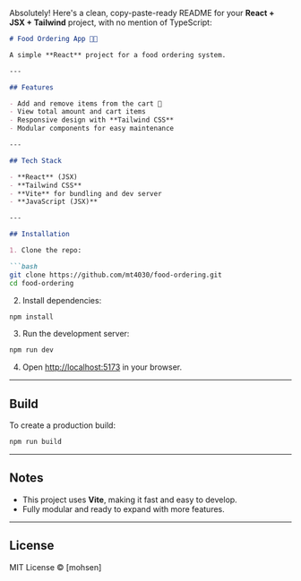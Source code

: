 Absolutely! Here's a clean, copy-paste-ready README for your **React + JSX + Tailwind** project, with no mention of TypeScript:

````markdown
# Food Ordering App 🍔🍕  

A simple **React** project for a food ordering system.  

---

## Features

- Add and remove items from the cart 🛒  
- View total amount and cart items  
- Responsive design with **Tailwind CSS**  
- Modular components for easy maintenance  

---

## Tech Stack

- **React** (JSX)  
- **Tailwind CSS**  
- **Vite** for bundling and dev server  
- **JavaScript (JSX)**  

---

## Installation

1. Clone the repo:  

```bash
git clone https://github.com/mt4030/food-ordering.git
cd food-ordering
````

2. Install dependencies:

```bash
npm install
```

3. Run the development server:

```bash
npm run dev
```

4. Open [http://localhost:5173](http://localhost:5173) in your browser.

---

## Build

To create a production build:

```bash
npm run build
```

---

## Notes

* This project uses **Vite**, making it fast and easy to develop.
* Fully modular and ready to expand with more features.

---

## License

MIT License © [mohsen]

```

